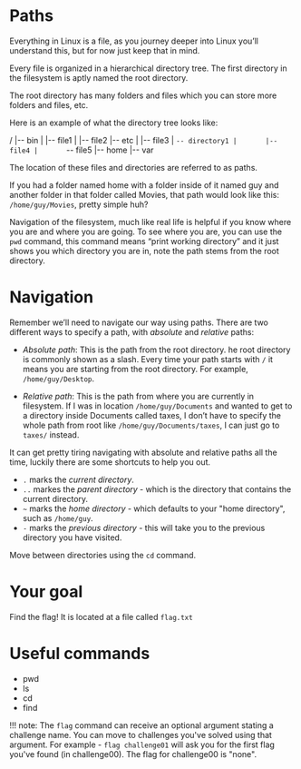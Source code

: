 # Paths

Everything in Linux is a file, as you journey deeper into Linux you’ll understand this, but for now just keep that in mind. 

Every file is organized in a hierarchical directory tree. The first directory in the filesystem is aptly named the root directory.

The root directory has many folders and files which you can store more folders and files, etc.

Here is an example of what the directory tree looks like:

/
|-- bin
|   |-- file1
|   |-- file2
|-- etc
|   |-- file3
|   `-- directory1
|       |-- file4
|       `-- file5
|-- home
|-- var

The location of these files and directories are referred to as paths.

If you had a folder named home with a folder inside of it named guy and another folder in that folder called Movies, that path would look like this: `/home/guy/Movies`, pretty simple huh?


Navigation of the filesystem, much like real life is helpful if you know where you are and where you are going. To see where you are, you can use the `pwd` command, this command means “print working directory” and it just shows you which directory you are in, note the path stems from the root directory.


# Navigation

Remember we’ll need to navigate our way using paths. There are two different ways to specify a path, with *absolute* and *relative* paths:

- _Absolute path_: This is the path from the root directory. he root directory is commonly shown as a slash. Every time your path starts with `/` it means you are starting from the root directory. For example, `/home/guy/Desktop`.

- _Relative path_: This is the path from where you are currently in filesystem. If I was in location `/home/guy/Documents` and wanted to get to a directory inside Documents called taxes, I don’t have to specify the whole path from root like `/home/guy/Documents/taxes`, I can just go to `taxes/` instead.


It can get pretty tiring navigating with absolute and relative paths all the time, luckily there are some shortcuts to help you out.

- `.`  marks the _current directory_.
- `..` markes the _parent directory_ - which is the directory that contains the current directory.
- `~` marks the _home directory_ - which defaults to your "home directory", such as `/home/guy`.
- `-` marks the _previous directory_ - this will take you to the previous directory you have visited.

Move between directories using the `cd` command.


# Your goal

Find the flag! It is located at a file called `flag.txt`


# Useful commands
- pwd
- ls
- cd
- find


!!! note:
    The `flag` command can receive an optional argument stating a challenge name. You can move to challenges you've solved using that argument. For example - `flag challenge01` will ask you for the first flag you've found (in challenge00). The flag for challenge00 is "none".
